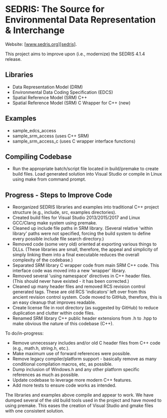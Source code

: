 
SEDRIS: The Source for Environmental Data Representation & Interchange
======================================================================

Website: [www.sedris.org][sedris].

This project aims to improve upon (i.e., modernize) the SEDRIS 4.1.4 release.

Libraries
---------

* Data Representation Model (DRM)
* Environmental Data Coding Specification (EDCS)
* Spatial Reference Model (SRM) C++
* Spatial Reference Model (SRM) C Wrapper for C++ (new)

Examples
--------

* sample_edcs_access
* sample_srm_access (uses C++ SRM)
* sample_srm_access_c (uses C wrapper interface functions)

Compiling Codebase
------------------

* Run the appropriate batch/script file located in build/premake to create build files.  Load generated solution into Visual Studio or compile in Linux using make from command prompt. 

Progress - Steps to Improve Code
--------------------------------

* Reorganized SEDRIS libraries and examples into traditional C++ project structure (e.g., include, src, examples directories).
* Created build files for Visual Studio 2013/2015/2017 and Linux GCC/Clang make system using premake.
* Cleaned up include file paths in SRM library. (Several relative 'within library' paths were not specified, forcing the build system to define every possible include file search directory.)
* Removed code (some very old) oriented at exporting various things to DLLs. (These libraries are small, therefore, the appeal and simplicity of simply linking them into a final executable reduces the overall complexity of the codebase.)
* Separated SRM library C wrapper code from main SRM C++ code.  This interface code was moved into a new 'wrapper' library.
* Removed several 'using namespace' directives in C++ header files. (This should never have existed - it has been corrected.)
* Cleaned up many header files and removed RCS revision control generated tags.  These are old RCS 'indicators' left over from this ancient revision control system.  Code moved to GitHub, therefore, this is an easy cleanup that improves readable.
* Create license file in root directory (as suggested by GitHub) to reduce duplication and clutter within code files.
* Renamed SRM library C++ public header extensions from .h to .hpp to make obvious the nature of this codebase (C++).

To do/in-progress:

* Remove unnecessary includes and/or old C header files from C++ code (e.g., math.h, string.h, etc.).
* Make maximum use of forward references were possible.
* Remove legacy compiler/platform support - basically remove as many conditional compilation macros, etc, as possible.
* Dump inclusion of Windows.h and any other platform specific references as much as possible.
* Update codebase to leverage more modern C++ features.
* Add more tests to ensure code works as intended.

The libraries and examples above compile and appear to work.  We have dumped several of the old build tools used in the project and have moved to using premake.  This eases the creation of Visual Studio and gmake files with one consistent solution.

[sedris]: http://www.sedris.org
